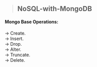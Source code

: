 > ## NoSQL-with-MongoDB

#### Mongo Base Operations:
  → Create.<br/>
  → Insert.<br/>
  → Drop.<br/>
  → Alter.<br/>
  → Truncate.<br/>
  → Delete.<br/>
